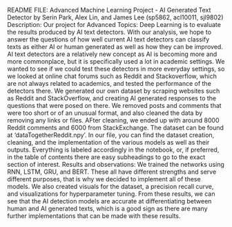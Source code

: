 README FILE:
Advanced Machine Learning Project - AI Generated Text Detector by Serin Park, Alex Lin, and James Lee (sp5862, acl10011, sjl9802)
Description:
Our project for Advanced Topics: Deep Learning is to evaluate the results produced by AI text detectors. With our analysis, we hope to answer the questions of how well current AI text detectors can classify texts as either AI or human generated as well as how they can be improved. AI text detectors are a relatively new concept as AI is becoming more and more commonplace, but it is specifically used a lot in academic settings. We wanted to see if we could test these detectors in more everyday settings, so we looked at online chat forums such as Reddit and Stackoverflow, which are not always related to academics, and tested the performance of the detectors there.
We generated our own dataset by scraping websites such as Reddit and StackOverflow, and creating AI generated responses to the questions that were posed on there. We removed posts and comments that were too short or of an unusual format, and also cleaned the data by removing any links or files. AFter cleaning, we ended up with around 8000 Reddit comments and 6000 from StackExchange.
The dataset can be found at ‘dataTogetherReddit.npy’.
In our file, you can find the dataset creation, cleaning, and the implementation of the various models as well as their outputs. Everything is labeled accordingly in the notebook, or, if preferred, in the table of contents there are easy subheadings to go to the exact section of interest.
Results and observations:
We trained the networks using RNN, LSTM, GRU, and BERT. These all have different strengths and serve different purposes, that is why we decided to implement all of these models. We also created visuals for the dataset, a precision recall curve, and visualizations for hyperparameter tuning.
From these results, we can see that the AI detection models are accurate at differentiating between human and AI generated texts, which is a good sign as there are many further implementations that can be made with these results.

